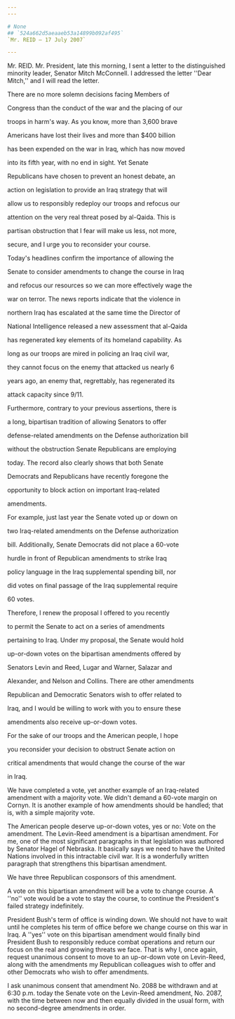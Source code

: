 ```yaml
---
---

# None
## `524a662d5aeaaeb53a14899b092af495`
`Mr. REID — 17 July 2007`

---
```



Mr. REID. Mr. President, late this morning, I sent a letter to the 
distinguished minority leader, Senator Mitch McConnell. I addressed the 
letter ''Dear Mitch,'' and I will read the letter.




 There are no more solemn decisions facing Members of 


 Congress than the conduct of the war and the placing of our 


 troops in harm's way. As you know, more than 3,600 brave 


 Americans have lost their lives and more than $400 billion 


 has been expended on the war in Iraq, which has now moved 


 into its fifth year, with no end in sight. Yet Senate 


 Republicans have chosen to prevent an honest debate, an 


 action on legislation to provide an Iraq strategy that will 


 allow us to responsibly redeploy our troops and refocus our 


 attention on the very real threat posed by al-Qaida. This is 


 partisan obstruction that I fear will make us less, not more, 


 secure, and I urge you to reconsider your course.



 Today's headlines confirm the importance of allowing the 


 Senate to consider amendments to change the course in Iraq 


 and refocus our resources so we can more effectively wage the 


 war on terror. The news reports indicate that the violence in 


 northern Iraq has escalated at the same time the Director of 


 National Intelligence released a new assessment that al-Qaida 


 has regenerated key elements of its homeland capability. As 


 long as our troops are mired in policing an Iraq civil war, 


 they cannot focus on the enemy that attacked us nearly 6 


 years ago, an enemy that, regrettably, has regenerated its 


 attack capacity since 9/11.



 Furthermore, contrary to your previous assertions, there is 


 a long, bipartisan tradition of allowing Senators to offer 


 defense-related amendments on the Defense authorization bill 


 without the obstruction Senate Republicans are employing 


 today. The record also clearly shows that both Senate 


 Democrats and Republicans have recently foregone the 


 opportunity to block action on important Iraq-related 


 amendments.



 For example, just last year the Senate voted up or down on 


 two Iraq-related amendments on the Defense authorization 


 bill. Additionally, Senate Democrats did not place a 60-vote 


 hurdle in front of Republican amendments to strike Iraq 


 policy language in the Iraq supplemental spending bill, nor 


 did votes on final passage of the Iraq supplemental require 


 60 votes.



 Therefore, I renew the proposal I offered to you recently 


 to permit the Senate to act on a series of amendments 


 pertaining to Iraq. Under my proposal, the Senate would hold 


 up-or-down votes on the bipartisan amendments offered by 


 Senators Levin and Reed, Lugar and Warner, Salazar and 


 Alexander, and Nelson and Collins. There are other amendments 


 Republican and Democratic Senators wish to offer related to 


 Iraq, and I would be willing to work with you to ensure these 


 amendments also receive up-or-down votes.



 For the sake of our troops and the American people, I hope 


 you reconsider your decision to obstruct Senate action on 


 critical amendments that would change the course of the war 


 in Iraq.


We have completed a vote, yet another example of an Iraq-related 
amendment with a majority vote. We didn't demand a 60-vote margin on 
Cornyn. It is another example of how amendments should be handled; that 
is, with a simple majority vote.

The American people deserve up-or-down votes, yes or no: Vote on the 
amendment. The Levin-Reed amendment is a bipartisan amendment. For me, 
one of the most significant paragraphs in that legislation was authored 
by Senator Hagel of Nebraska. It basically says we need to have the 
United Nations involved in this intractable civil war. It is a 
wonderfully written paragraph that strengthens this bipartisan 
amendment.

We have three Republican cosponsors of this amendment.

A vote on this bipartisan amendment will be a vote to change course. 
A ''no'' vote would be a vote to stay the course, to continue the 
President's failed strategy indefinitely.

President Bush's term of office is winding down. We should not have 
to wait until he completes his term of office before we change course 
on this war in Iraq. A ''yes'' vote on this bipartisan amendment would 
finally bind President Bush to responsibly reduce combat operations and 
return our focus on the real and growing threats we face. That is why 
I, once again, request unanimous consent to move to an up-or-down vote 
on Levin-Reed, along with the amendments my Republican colleagues wish 
to offer and other Democrats who wish to offer amendments.

I ask unanimous consent that amendment No. 2088 be withdrawn and at 
6:30 p.m. today the Senate vote on the Levin-Reed amendment, No. 2087, 
with the time between now and then equally divided in the usual form, 
with no second-degree amendments in order.